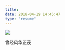 ```yaml
---
title: 
date: 2018-04-19 14:45:47
type: "resume"
---
```


![](http://p6urtncv1.bkt.clouddn.com/123456.jpg)

曾经风华正茂